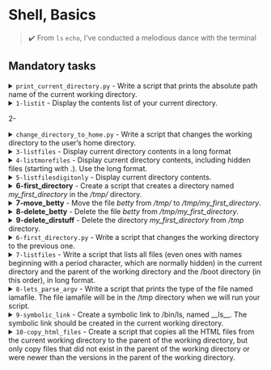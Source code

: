 # Shell, Basics
> ✔️  From `ls`  `echo`, I've conducted a melodious dance with the terminal

## Mandatory tasks
<details>
 <summary> <code>print_current_directory.py</code> - Write a script that prints the absolute path name of the current working directory.</summary>
</details>

<details>
 <summary> <code>1-listit</code> - Display the contents list of your current directory.</summary>
 <pre>
   <code>
    Applications    Documents   Dropbox Movies Pictures
    Desktop Downloads   Library Music Public
   </code>
 </pre>
</details>


2- <details>
 <summary> <code>change_directory_to_home.py</code> - Write a script that changes the working directory to the user’s home directory.</summary>
 <ul>
  <li>You are not allowed to use any shell variables</li>
 </ul>
</details>

<details>
 <summary> <code>3-listfiles</code> - Display current directory contents in a long format</summary>
 <pre>
   <code>
    total 32
    -rwxr-xr-x@ 1 sylvain staff 18 Jan 25 00:19 0-current_working_directory
    -rwxr-xr-x@ 1 sylvain staff 19 Jan 25 00:23 1-listit
    -rwxr-xr-x@ 1 sylvain staff 18 Jan 25 00:29 2-bring_me_home
    -rwxr-xr-x@ 1 sylvain staff 18 Jan 25 00:39 3-listfiles
   </code>
 </pre>
</details>

<details>
 <summary> <code>4-listmorefiles</code> - Display current directory contents, including hidden files (starting with .). Use the long format.</summary>
 <pre>
   <code>
    total 32
    -rwxr-xr-x@ 1 sylvain staff 18 Jan 25 00:19 0-current_working_directory
    -rwxr-xr-x@ 1 sylvain staff 19 Jan 25 00:23 1-listit
    -rwxr-xr-x@ 1 sylvain staff 18 Jan 25 00:29 2-bring_me_home
    -rwxr-xr-x@ 1 sylvain staff 18 Jan 25 00:39 3-listfiles
    drwxr-xr-x@ 2 sylvain staff 64 Jan 25 00:39 dir1
    drwxr-xr-x@ 2 sylvain staff 64 Jan 25 00:39 dir2
    -rw-r--r--@ 1 sylvain staff 32 Jan 25 00:39 file.txt
    -rw-r--r--@ 1 sylvain staff 32 Jan 25 00:39 .hiddenfile
   </code>
 </pre>
</details>


<details>
 <summary> <code>5-listfilesdigitonly</code> - Display current directory contents.</summary>
 <pre>
   <code>
    total 32
    drwxr-xr-x@ 6 501 20 204 Jan 25 00:29 .
    drwxr-xr-x@ 43 501 20 1462 Jan 25 00:19 ..
    -rwxr-xr-x@ 1 501 20 18 Jan 25 00:19 0-current_working_directory
    -rwxr-xr-x@ 1 501 20 18 Jan 25 00:23 1-listfiles
    -rwxr-xr-x@ 1 501 20 19 Jan 25 00:29 2-bring_me_home
    -rwxr-xr-x@ 1 501 20 20 Jan 25 00:39 3-listfiles
    -rwxr-xr-x@ 1 501 20 18 Jan 25 00:41 4-listmorefiles
    -rwxr-xr-x@ 1 501 20 18 Jan 25 00:43 5-listfilesdigitonly
   </code>
 </pre>
</details>

<details>
 <summary><strong>6-first_directory</strong> - Create a script that creates a directory named <em>my_first_directory</em> in the <em>/tmp/</em> directory.</summary>
</details>

<details>
 <summary><strong>7-move_betty</strong> - Move the file <em>betty</em> from <em>/tmp/</em> to <em>/tmp/my_first_directory</em>.</summary>
</details>

<details>
 <summary><strong>8-delete_betty</strong> - Delete the file <em>betty</em> from <em>/tmp/my_first_directory</em>.</summary>
</details>

<details>
 <summary><strong>9-delete_dirstuff</strong> - Delete the directory <em>my_first_directory</em> from <em>/tmp</em> directory.</summary>
</details>

<details>
 <summary> <code>6-first_directory.py</code> - Write a script that changes the working directory to the previous one.</summary>
</details>

<details>
 <summary> <code>7-listfiles</code> - Write a script that lists all files (even ones with names beginning with a period character, which are normally hidden) in the current directory and the parent of the working directory and the /boot directory (in this order), in long format.</summary>
</details>

<details>
 <summary> <code>8-lets_parse_argv</code> - Write a script that prints the type of the file named iamafile. The file iamafile will be in the /tmp directory when we will run your script.</summary>
</details>


<details>
 <summary> <code>9-symbolic_link</code> - Create a symbolic link to /bin/ls, named __ls__. The symbolic link should be created in the current working directory.</summary>
</details>

<details>
 <summary> <code>10-copy_html_files</code> - Create a script that copies all the HTML files from the current working directory to the parent of the working directory, but only copy files that did not exist in the parent of the working directory or were newer than the versions in the parent of the working directory.</summary>
</details>





